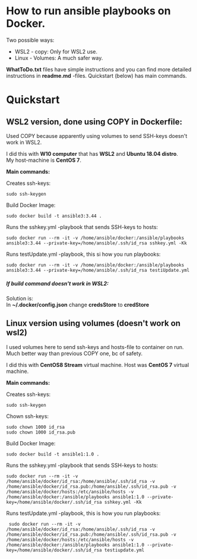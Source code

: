 # How to run ansible playbooks on Docker.
Two possible ways:
- WSL2 - copy: Only for WSL2 use.
- Linux - Volumes: A much safer way. 

**WhatToDo.txt** files have simple instructions and you can find more detailed instructions in **readme.md** -files.
  Quickstart (below) has main commands.

# Quickstart
## WSL2 version, done using COPY in Dockerfile:
Used COPY because apparently using volumes to send SSH-keys doesn't work in WSL2.

I did this with **W10 computer** that has **WSL2** and **Ubuntu 18.04 distro**.  
My host-machine is **CentOS 7**.

**Main commands:**

Creates ssh-keys:
```
sudo ssh-keygen 
```
Build Docker Image:
```
sudo docker build -t ansible3:3.44 .
```
Runs the sshkey.yml -playbook that sends SSH-keys to hosts:
```
sudo docker run --rm -it -v /home/ansible/docker:/ansible/playbooks ansible3:3.44 --private-key=/home/ansible/.ssh/id_rsa sshkey.yml -Kk
```
Runs testUpdate.yml -playbook, this si how you run playbooks:
```
sudo docker run --rm -it -v /home/ansible/docker:/ansible/playbooks ansible3:3.44 --private-key=/home/ansible/.ssh/id_rsa testiUpdate.yml
```
##### If build command doesn't work in WSL2:
Solution is:  
In **~/.docker/config.json** change **credsStore** to **credStore**

  
## Linux version using volumes (doesn't work on wsl2)

I used volumes here to send ssh-keys and hosts-file to container on run.
Much better way than previous COPY one, bc of safety.

I did this with **CentOS8 Stream** virtual machine. 
Host was **CentOS 7** virtual machine.

**Main commands:**

Creates ssh-keys:
```
sudo ssh-keygen 
```
Chown ssh-keys:
```
sudo chown 1000 id_rsa
sudo chown 1000 id_rsa.pub 
```
Build Docker Image:
```
sudo docker build -t ansible1:1.0 .
```
Runs the sshkey.yml -playbook that sends SSH-keys to hosts:
```
sudo docker run --rm -it -v /home/ansible/docker/id_rsa:/home/ansible/.ssh/id_rsa -v /home/ansible/docker/id_rsa.pub:/home/ansible/.ssh/id_rsa.pub -v /home/ansible/docker/hosts:/etc/ansible/hosts -v /home/ansible/docker:/ansible/playbooks ansible1:1.0 --private-key=/home/ansible/docker/.ssh/id_rsa sshkey.yml -Kk
```
Runs testUpdate.yml -playbook, this is how you run playbooks:
```
 sudo docker run --rm -it -v /home/ansible/docker/id_rsa:/home/ansible/.ssh/id_rsa -v /home/ansible/docker/id_rsa.pub:/home/ansible/.ssh/id_rsa.pub -v /home/ansible/docker/hosts:/etc/ansible/hosts -v /home/ansible/docker:/ansible/playbooks ansible1:1.0 --private-key=/home/ansible/docker/.ssh/id_rsa testiupdate.yml
```